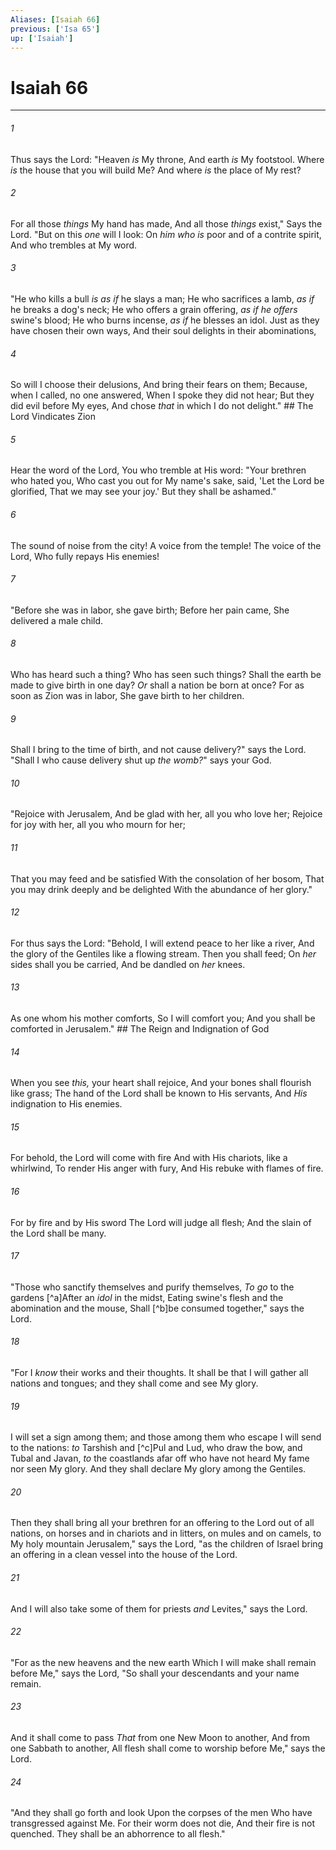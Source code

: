 ```yaml
---
Aliases: [Isaiah 66]
previous: ['Isa 65']
up: ['Isaiah']
---
```

# Isaiah 66

***


###### 1 
Thus says the Lord: "Heaven _is_ My throne, And earth _is_ My footstool. Where _is_ the house that you will build Me? And where _is_ the place of My rest? 

###### 2 
For all those _things_ My hand has made, And all those _things_ exist," Says the Lord. "But on this _one_ will I look: On _him who is_ poor and of a contrite spirit, And who trembles at My word. 

###### 3 
"He who kills a bull _is as if_ he slays a man; He who sacrifices a lamb, _as if_ he breaks a dog's neck; He who offers a grain offering, _as if he offers_ swine's blood; He who burns incense, _as if_ he blesses an idol. Just as they have chosen their own ways, And their soul delights in their abominations, 

###### 4 
So will I choose their delusions, And bring their fears on them; Because, when I called, no one answered, When I spoke they did not hear; But they did evil before My eyes, And chose _that_ in which I do not delight." ## The Lord Vindicates Zion 

###### 5 
Hear the word of the Lord, You who tremble at His word: "Your brethren who hated you, Who cast you out for My name's sake, said, 'Let the Lord be glorified, That we may see your joy.' But they shall be ashamed." 

###### 6 
The sound of noise from the city! A voice from the temple! The voice of the Lord, Who fully repays His enemies! 

###### 7 
"Before she was in labor, she gave birth; Before her pain came, She delivered a male child. 

###### 8 
Who has heard such a thing? Who has seen such things? Shall the earth be made to give birth in one day? _Or_ shall a nation be born at once? For as soon as Zion was in labor, She gave birth to her children. 

###### 9 
Shall I bring to the time of birth, and not cause delivery?" says the Lord. "Shall I who cause delivery shut up _the womb?_" says your God. 

###### 10 
"Rejoice with Jerusalem, And be glad with her, all you who love her; Rejoice for joy with her, all you who mourn for her; 

###### 11 
That you may feed and be satisfied With the consolation of her bosom, That you may drink deeply and be delighted With the abundance of her glory." 

###### 12 
For thus says the Lord: "Behold, I will extend peace to her like a river, And the glory of the Gentiles like a flowing stream. Then you shall feed; On _her_ sides shall you be carried, And be dandled on _her_ knees. 

###### 13 
As one whom his mother comforts, So I will comfort you; And you shall be comforted in Jerusalem." ## The Reign and Indignation of God 

###### 14 
When you see _this,_ your heart shall rejoice, And your bones shall flourish like grass; The hand of the Lord shall be known to His servants, And _His_ indignation to His enemies. 

###### 15 
For behold, the Lord will come with fire And with His chariots, like a whirlwind, To render His anger with fury, And His rebuke with flames of fire. 

###### 16 
For by fire and by His sword The Lord will judge all flesh; And the slain of the Lord shall be many. 

###### 17 
"Those who sanctify themselves and purify themselves, _To go_ to the gardens [^a]After an _idol_ in the midst, Eating swine's flesh and the abomination and the mouse, Shall [^b]be consumed together," says the Lord. 

###### 18 
"For I _know_ their works and their thoughts. It shall be that I will gather all nations and tongues; and they shall come and see My glory. 

###### 19 
I will set a sign among them; and those among them who escape I will send to the nations: _to_ Tarshish and [^c]Pul and Lud, who draw the bow, and Tubal and Javan, _to_ the coastlands afar off who have not heard My fame nor seen My glory. And they shall declare My glory among the Gentiles. 

###### 20 
Then they shall bring all your brethren for an offering to the Lord out of all nations, on horses and in chariots and in litters, on mules and on camels, to My holy mountain Jerusalem," says the Lord, "as the children of Israel bring an offering in a clean vessel into the house of the Lord. 

###### 21 
And I will also take some of them for priests _and_ Levites," says the Lord. 

###### 22 
"For as the new heavens and the new earth Which I will make shall remain before Me," says the Lord, "So shall your descendants and your name remain. 

###### 23 
And it shall come to pass _That_ from one New Moon to another, And from one Sabbath to another, All flesh shall come to worship before Me," says the Lord. 

###### 24 
"And they shall go forth and look Upon the corpses of the men Who have transgressed against Me. For their worm does not die, And their fire is not quenched. They shall be an abhorrence to all flesh."
